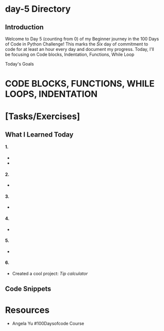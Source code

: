 # day-5 Directory

## Introduction
Welcome to Day 5 (counting from 0) of my Beginner journey in the 100 Days of Code in Python Challenge! This marks the *Six* day of commitment to code for at least an hour every day and document my progress. Today, I'll be focusing on 
Code blocks, Indentation, Functions, While Loop

Today's Goals
# CODE BLOCKS, FUNCTIONS, WHILE LOOPS, INDENTATION


# [Tasks/Exercises]


## What I Learned Today
#### 1.
- 
- 

#### 2.
- 

#### 3. 
-

#### 4. 
-

#### 5.
-

#### 6.
- Created a cool project: *Tip calculator*

## Code Snippets

# Resources
- Angela Yu #100Daysofcode Course